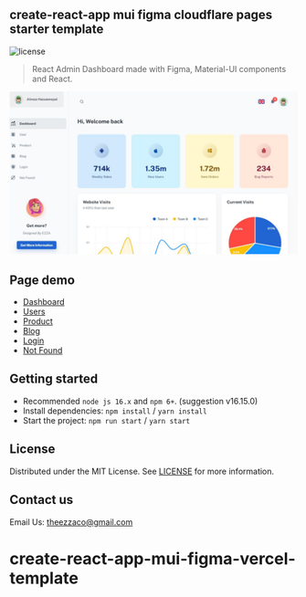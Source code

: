 ## create-react-app mui figma cloudflare pages starter template

![license](https://img.shields.io/badge/license-MIT-blue.svg)

> React Admin Dashboard made with Figma, Material-UI components and React.

![preview](public/assets/preview.jpg)

## Page demo

- [Dashboard](https://create-react-app-mui-figma-cloudflare-pages-template.pages.dev/dashboard/app)
- [Users](https://create-react-app-mui-figma-cloudflare-pages-template.pages.dev/dashboard/user)
- [Product](https://create-react-app-mui-figma-cloudflare-pages-template.pages.dev/dashboard/products)
- [Blog](https://create-react-app-mui-figma-cloudflare-pages-template.pages.dev/dashboard/blog)
- [Login](https://create-react-app-mui-figma-cloudflare-pages-template.pages.dev/login)
- [Not Found](https://create-react-app-mui-figma-cloudflare-pages-template.pages.dev/404)

## Getting started

- Recommended `node js 16.x` and `npm 6+`. (suggestion v16.15.0)
- Install dependencies: `npm install` / `yarn install`
- Start the project: `npm run start` / `yarn start`

## License

Distributed under the MIT License. See [LICENSE](https://github.com/macsimoum/create-react-app-mui-figma-cloudflare-pages-template/blob/main/LICENSE.md) for more information.

## Contact us

Email Us: theezzaco@gmail.com

# create-react-app-mui-figma-vercel-template
